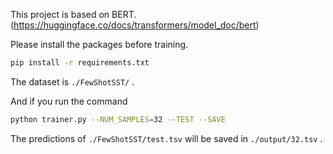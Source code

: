 This project is based on BERT. (https://huggingface.co/docs/transformers/model_doc/bert)

Please install the packages before training.

```bash
pip install -r requirements.txt
```

The dataset is `./FewShotSST/` .

And if you run the command

```bash
python trainer.py --NUM_SAMPLES=32 --TEST --SAVE
```

The predictions of `./FewShotSST/test.tsv` will be saved in `./output/32.tsv` .

